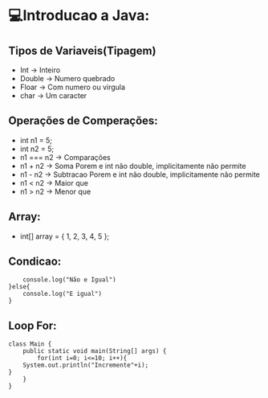 # 💻Introducao a Java:

## Tipos de Variaveis(Tipagem)

- Int -> Inteiro
- Double -> Numero quebrado
- Floar -> Com numero ou virgula
- char -> Um caracter

## Operações de Comperações:

- int n1 = 5;
- int n2 = 5;
- n1 === n2 -> Comparações
- n1 + n2 -> Soma Porem e int não double, implicitamente não permite
- n1 - n2 -> Subtracao Porem e int não double, implicitamente não permite
- n1 < n2 -> Maior que
- n1 > n2 -> Menor que

## Array:

- int[] array = { 1, 2, 3, 4, 5 };


## Condicao:

```if(n1===n2){
    console.log("Não e Igual")
}else{
    console.log("E igual")
}
```
## Loop For:

```
class Main {
    public static void main(String[] args) {
        for(int i=0; i<=10; i++){
    System.out.println("Incremente"+i);
}
    }
}
```
